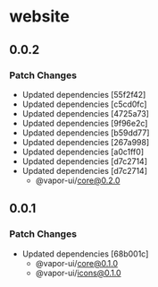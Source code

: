# website

## 0.0.2

### Patch Changes

- Updated dependencies [55f2f42]
- Updated dependencies [c5cd0fc]
- Updated dependencies [4725a73]
- Updated dependencies [9f96e2c]
- Updated dependencies [b59dd77]
- Updated dependencies [267a998]
- Updated dependencies [a0c1ff0]
- Updated dependencies [d7c2714]
- Updated dependencies [d7c2714]
    - @vapor-ui/core@0.2.0

## 0.0.1

### Patch Changes

- Updated dependencies [68b001c]
    - @vapor-ui/core@0.1.0
    - @vapor-ui/icons@0.1.0

